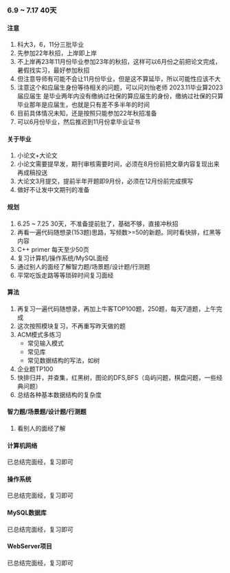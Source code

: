 ### 6.9 ~ 7.17 40天

#### 注意
1. 科大3，6，11分三批毕业
2. 先参加22年秋招，上岸即上岸
3. 不上岸再23年11月份毕业参加23年的秋招，这样可以6月份之前把论文完成，暑假找实习，最好参加秋招
4. 但注意导师有可能不会让11月份毕业，但是这不算延毕，所以可能性应该不大
5. 注意这个和应届生身份等待相关的问题，可以问刘怡老师
      2023.11毕业算2023届应届生
      是毕业两年内没有缴纳过社保的算应届生的身份，缴纳过社保的只算毕业那年是应届生，也就是只有差不多半年的时间
6. 目前具体情况未知，还是按照只能参加22年秋招准备
7. 可以6月份毕业，然后推迟到11月份拿毕业证书

#### 关于毕业
1. 小论文+大论文
2. 小论文需要提早发，期刊审核需要时间，必须在8月份前把文章内容复现出来再成稿投送
3. 大论文3月提交，提前半年开题即9月份，必须在12月份前完成撰写
4. 做好不让发中文期刊的准备

#### 规划
1. 6.25 ~ 7.25 30天，不准备提前批了，基础不够，直接冲秋招
2. 再看一遍代码随想录(153题)思路，写频数>=50的新题。同时看快排，红黑等内容
3. C++ primer 每天至少50页
4. 复习计算机/操作系统/MySQL面经
5. 通过别人的面经了解智力题/场景题/设计题/行测题
6. 平常吃饭走路等等琐碎时间复习面经
#### 算法
1. 再复习一遍代码随想录，再加上牛客TOP100题，250题，每天7道题，上午完成
2. 这次按照模块复习，不再重写昨天做的题
3. ACM模式多练习
   - 常见输入模式
   - 常见库
   - 常见数据结构的写法，如树
4. 企业题TP100
5. 快排归并，并查集，红黑树，图论的DFS,BFS（岛屿问题，棋盘问题，一些经典问题）
6. 总结各种基本数据结构的复杂度


#### 智力题/场景题/设计题/行测题
1. 看别人的面经了解

#### 计算机网络
已总结完面经，复习即可

#### 操作系统
已总结完面经，复习即可

#### MySQL数据库
已总结完面经，复习即可

#### WebServer项目
已总结完面经，复习即可
